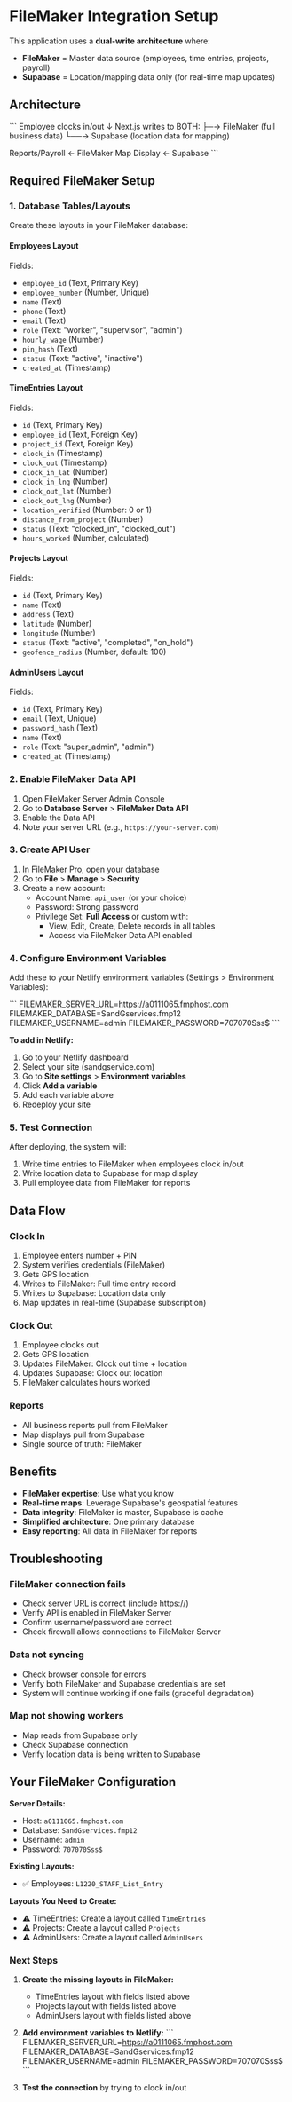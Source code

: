 # FileMaker Integration Setup

This application uses a **dual-write architecture** where:
- **FileMaker** = Master data source (employees, time entries, projects, payroll)
- **Supabase** = Location/mapping data only (for real-time map updates)

## Architecture

\`\`\`
Employee clocks in/out
    ↓
Next.js writes to BOTH:
    ├─→ FileMaker (full business data)
    └──→ Supabase (location data for mapping)
    
Reports/Payroll ← FileMaker
Map Display ← Supabase
\`\`\`

## Required FileMaker Setup

### 1. Database Tables/Layouts

Create these layouts in your FileMaker database:

#### **Employees** Layout
Fields:
- `employee_id` (Text, Primary Key)
- `employee_number` (Number, Unique)
- `name` (Text)
- `phone` (Text)
- `email` (Text)
- `role` (Text: "worker", "supervisor", "admin")
- `hourly_wage` (Number)
- `pin_hash` (Text)
- `status` (Text: "active", "inactive")
- `created_at` (Timestamp)

#### **TimeEntries** Layout
Fields:
- `id` (Text, Primary Key)
- `employee_id` (Text, Foreign Key)
- `project_id` (Text, Foreign Key)
- `clock_in` (Timestamp)
- `clock_out` (Timestamp)
- `clock_in_lat` (Number)
- `clock_in_lng` (Number)
- `clock_out_lat` (Number)
- `clock_out_lng` (Number)
- `location_verified` (Number: 0 or 1)
- `distance_from_project` (Number)
- `status` (Text: "clocked_in", "clocked_out")
- `hours_worked` (Number, calculated)

#### **Projects** Layout
Fields:
- `id` (Text, Primary Key)
- `name` (Text)
- `address` (Text)
- `latitude` (Number)
- `longitude` (Number)
- `status` (Text: "active", "completed", "on_hold")
- `geofence_radius` (Number, default: 100)

#### **AdminUsers** Layout
Fields:
- `id` (Text, Primary Key)
- `email` (Text, Unique)
- `password_hash` (Text)
- `name` (Text)
- `role` (Text: "super_admin", "admin")
- `created_at` (Timestamp)

### 2. Enable FileMaker Data API

1. Open FileMaker Server Admin Console
2. Go to **Database Server** > **FileMaker Data API**
3. Enable the Data API
4. Note your server URL (e.g., `https://your-server.com`)

### 3. Create API User

1. In FileMaker Pro, open your database
2. Go to **File** > **Manage** > **Security**
3. Create a new account:
   - Account Name: `api_user` (or your choice)
   - Password: Strong password
   - Privilege Set: **Full Access** or custom with:
     - View, Edit, Create, Delete records in all tables
     - Access via FileMaker Data API enabled

### 4. Configure Environment Variables

Add these to your Netlify environment variables (Settings > Environment Variables):

\`\`\`
FILEMAKER_SERVER_URL=https://a0111065.fmphost.com
FILEMAKER_DATABASE=SandGservices.fmp12
FILEMAKER_USERNAME=admin
FILEMAKER_PASSWORD=707070Sss$
\`\`\`

**To add in Netlify:**
1. Go to your Netlify dashboard
2. Select your site (sandgservice.com)
3. Go to **Site settings** > **Environment variables**
4. Click **Add a variable**
5. Add each variable above
6. Redeploy your site

### 5. Test Connection

After deploying, the system will:
1. Write time entries to FileMaker when employees clock in/out
2. Write location data to Supabase for map display
3. Pull employee data from FileMaker for reports

## Data Flow

### Clock In
1. Employee enters number + PIN
2. System verifies credentials (FileMaker)
3. Gets GPS location
4. Writes to FileMaker: Full time entry record
5. Writes to Supabase: Location data only
6. Map updates in real-time (Supabase subscription)

### Clock Out
1. Employee clocks out
2. Gets GPS location
3. Updates FileMaker: Clock out time + location
4. Updates Supabase: Clock out location
5. FileMaker calculates hours worked

### Reports
- All business reports pull from FileMaker
- Map displays pull from Supabase
- Single source of truth: FileMaker

## Benefits

- **FileMaker expertise**: Use what you know
- **Real-time maps**: Leverage Supabase's geospatial features
- **Data integrity**: FileMaker is master, Supabase is cache
- **Simplified architecture**: One primary database
- **Easy reporting**: All data in FileMaker for reports

## Troubleshooting

### FileMaker connection fails
- Check server URL is correct (include https://)
- Verify API is enabled in FileMaker Server
- Confirm username/password are correct
- Check firewall allows connections to FileMaker Server

### Data not syncing
- Check browser console for errors
- Verify both FileMaker and Supabase credentials are set
- System will continue working if one fails (graceful degradation)

### Map not showing workers
- Map reads from Supabase only
- Check Supabase connection
- Verify location data is being written to Supabase

## Your FileMaker Configuration

**Server Details:**
- Host: `a0111065.fmphost.com`
- Database: `SandGservices.fmp12`
- Username: `admin`
- Password: `707070Sss$`

**Existing Layouts:**
- ✅ Employees: `L1220_STAFF_List_Entry`

**Layouts You Need to Create:**
- ⚠️ TimeEntries: Create a layout called `TimeEntries`
- ⚠️ Projects: Create a layout called `Projects`  
- ⚠️ AdminUsers: Create a layout called `AdminUsers`

### Next Steps

1. **Create the missing layouts in FileMaker:**
   - TimeEntries layout with fields listed above
   - Projects layout with fields listed above
   - AdminUsers layout with fields listed above

2. **Add environment variables to Netlify:**
   \`\`\`
   FILEMAKER_SERVER_URL=https://a0111065.fmphost.com
   FILEMAKER_DATABASE=SandGservices.fmp12
   FILEMAKER_USERNAME=admin
   FILEMAKER_PASSWORD=707070Sss$
   \`\`\`

3. **Test the connection** by trying to clock in/out

